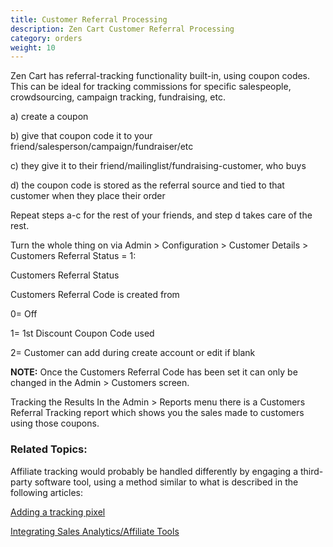 ```yaml
---
title: Customer Referral Processing
description: Zen Cart Customer Referral Processing
category: orders 
weight: 10
---
```


Zen Cart has referral-tracking functionality built-in, using coupon codes. This can be ideal for tracking commissions for specific salespeople, crowdsourcing, campaign tracking, fundraising, etc.

a) create a coupon

b) give that coupon code it to your friend/salesperson/campaign/fundraiser/etc

c) they give it to their friend/mailinglist/fundraising-customer, who buys

d) the coupon code is stored as the referral source and tied to that customer when they place their order

Repeat steps a-c for the rest of your friends, and step d takes care of the rest.

Turn the whole thing on via Admin > Configuration > Customer Details > Customers Referral Status = 1:

Customers Referral Status

Customers Referral Code is created from

0= Off

1= 1st Discount Coupon Code used

2= Customer can add during create account or edit if blank

**NOTE:** Once the Customers Referral Code has been set it can only be changed in the Admin > Customers screen.

Tracking the Results
In the Admin > Reports menu there is a Customers Referral Tracking report which shows you the sales made to customers using those coupons.


### Related Topics:
Affiliate tracking would probably be handled differently by engaging a third-party software tool, using a method similar to what is described in the following articles:

[Adding a tracking pixel](/user/template/tracking_pixel/)

[Integrating Sales Analytics/Affiliate Tools](/user/orders/sales_analytics_affiliate_tools/)

